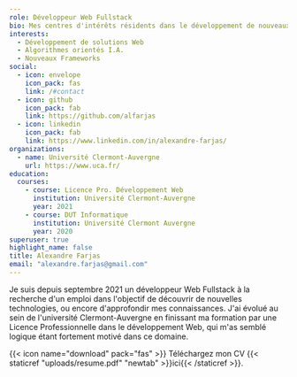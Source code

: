 ```yaml
---
role: Développeur Web Fullstack
bio: Mes centres d'intérêts résidents dans le développement de nouveaux projets innovateurs dans le web, l'intelligence artificielle.
interests:
  - Développement de solutions Web
  - Algorithmes orientés I.A.
  - Nouveaux Frameworks
social:
  - icon: envelope
    icon_pack: fas
    link: /#contact
  - icon: github
    icon_pack: fab
    link: https://github.com/alfarjas
  - icon: linkedin
    icon_pack: fab
    link: https://www.linkedin.com/in/alexandre-farjas/
organizations:
  - name: Université Clermont-Auvergne
    url: https://www.uca.fr/
education:
  courses:
    - course: Licence Pro. Développement Web
      institution: Université Clermont-Auvergne
      year: 2021
    - course: DUT Informatique
      institution: Université Clermont Auvergne
      year: 2020
superuser: true
highlight_name: false
title: Alexandre Farjas
email: "alexandre.farjas@gmail.com"
---
```

Je suis depuis septembre 2021 un développeur Web Fullstack à la recherche d'un emploi dans l'objectif de découvrir de nouvelles technologies, ou encore d'approfondir mes connaissances. J'ai évolué au sein de l'université Clermont-Auvergne en finissant ma formation par une Licence Professionnelle dans le développement Web, qui m'as semblé logique étant fortement motivé dans ce domaine.

{{< icon name="download" pack="fas" >}} Téléchargez mon CV {{< staticref "uploads/resume.pdf" "newtab" >}}ici{{< /staticref >}}.